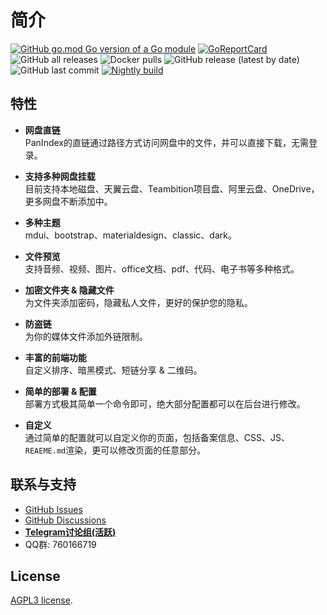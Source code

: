 # 简介
[![GitHub go.mod Go version of a Go module](https://img.shields.io/github/go-mod/go-version/libsgh/PanIndex.svg)](https://github.com/libsgh/PanIndex)
[![GoReportCard](https://goreportcard.com/badge/github.com/libsgh/PanIndex)](https://goreportcard.com/report/github.com/libsgh/PanIndex)
![GitHub all releases](https://img.shields.io/github/downloads/libsgh/PanIndex/total)
![Docker pulls](https://img.shields.io/docker/pulls/iicm/pan-index?color=%2348BB78&logo=docker&label=pulls)
![GitHub release (latest by date)](https://img.shields.io/github/v/release/libsgh/PanIndex)
![GitHub last commit](https://img.shields.io/github/last-commit/libsgh/PanIndex)
[![Nightly build](https://github.com/libsgh/PanIndex/actions/workflows/nightly-build.yml/badge.svg)](https://github.com/libsgh/PanIndex/actions/workflows/nightly-build.yml)
## 特性

- **网盘直链**<br>
  PanIndex的直链通过路径方式访问网盘中的文件，并可以直接下载，无需登录。

- **支持多种网盘挂载**<br>
  目前支持本地磁盘、天翼云盘、Teambition项目盘、阿里云盘、OneDrive，更多网盘不断添加中。

- **多种主题**<br>
  mdui、bootstrap、materialdesign、classic、dark。

- **文件预览**<br>
  支持音频、视频、图片、office文档、pdf、代码、电子书等多种格式。

- **加密文件夹 & 隐藏文件**<br>
  为文件夹添加密码，隐藏私人文件，更好的保护您的隐私。

- **防盗链**<br>
  为你的媒体文件添加外链限制。

- **丰富的前端功能**<br>
    自定义排序、暗黑模式、短链分享 & 二维码。

- **简单的部署 & 配置**<br>
  部署方式极其简单一个命令即可，绝大部分配置都可以在后台进行修改。

- **自定义**<br>
  通过简单的配置就可以自定义你的页面，包括备案信息、CSS、JS、`REAEME.md`渲染，更可以修改页面的任意部分。

## 联系与支持

- [GitHub Issues](https://github.com/libsgh/PanIndex/issues)
- [GitHub Discussions](https://github.com/libsgh/PanIndex/discussions)
- **[Telegram讨论组(活跃)](https://t.me/PanIndex)**
- QQ群: 760166719


## License

 [AGPL3 license](https://github.com/libsgh/PanIndex/blob/main/LICENSE).
